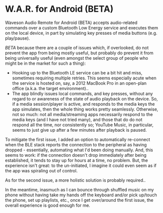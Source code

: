 # W.A.R. for Android (BETA)

Waveson Audio Remote for Android (BETA) accepts audio-related commands over a custom Bluetooth Low Energy service and executes them on the local device, in part by simulating key presses of media buttons (e.g. play/pause).

_BETA_ because there are a couple of issues which, if overlooked, do not prevent the app from being mostly useful, but probably do prevent it from being universally useful (even amongst the select group of people who might be in the market for such a thing):
* Hooking up to the Bluetooth LE service can be a bit hit and miss, sometimes requiring multiple retries. This seems especially acute when the service is hosted on, say, a 2012 MacBook Pro in an open-plan office (a.k.a. the target environment)..
* The app blindly issues local commands, and key presses, without any regard to or awareness of the state of audio playback on the device. So, if a media session/player is active, and responds to the media keys the app simulates, then the whole thing works pretty seamlessly. Otherwise, not so much: not all media/streaming apps necessarily respond to the media keys (and I have not tried many), and those that do do not respond all the time, nor consistently so; YouTube Music, in particular, seems to just give up after a few minutes after playback is paused.

To mitigate the first issue, I added an option to automatically re-connect when the BLE stack reports the connection to the peripheral as having dropped - essentially, automating what I'd been doing manually. And, this seems to work: if the connection doesn't drop immediately after being established, it tends to stay up for hours at a time, no problem. But, the experience isn't great: to the un-initiated, I imagine it could even seem as if the app was spiraling out of control.

As for the second issue, a more holistic solution is probably required..

In the meantime, inasmuch as I can bounce through shuffled music on my phone without having take my hands off the keyboard and/or pick up/touch the phone, set up playlists, etc., once I get over/around the first issue, the overall experience is good enough for me.